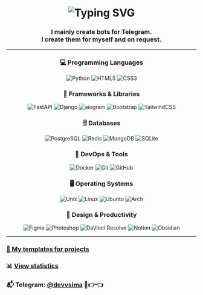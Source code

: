 <h1 align="center">
  <img src="https://readme-typing-svg.herokuapp.com?font=Fira+Code&duration=3000&pause=1000&color=F7F7F7&center=true&vCenter=true&multiline=true&width=500&height=100&lines=Hi+there+👋;I'm+devvsima" alt="Typing SVG" />
</h1>

<h3 align="center">
I mainly create bots for Telegram.<br>
I create them for myself and on request.
</h3>

---

<div align="center">

### 💻 Programming Languages
![Python](https://img.shields.io/badge/Python-white?style=for-the-badge&logo=python&logoColor=3776AB&color=black)
![HTML5](https://img.shields.io/badge/HTML5-000000?style=for-the-badge&logo=html5&logoColor=E34F26)
![CSS3](https://img.shields.io/badge/CSS3-000000?style=for-the-badge&logo=css3&logoColor=1572B6)


### 🚀 Frameworks & Libraries
![FastAPI](https://img.shields.io/badge/FastAPI-white?style=for-the-badge&logo=fastapi&logoColor=009688&color=black)
![Django](https://img.shields.io/badge/Django-000000?style=for-the-badge&logo=django&logoColor=092E20)
![aiogram](https://img.shields.io/badge/aiogram-000000?style=for-the-badge&logo=telegram&logoColor=2AABEE)
![Bootstrap](https://img.shields.io/badge/Bootstrap-000000?style=for-the-badge&logo=bootstrap&logoColor=7952B3)
![TailwindCSS](https://img.shields.io/badge/Tailwind_CSS-000000?style=for-the-badge&logo=tailwind-css&logoColor=38B2AC)

### 🗄️ Databases
![PostgreSQL](https://img.shields.io/badge/postgresql-000000?style=for-the-badge&logo=postgresql&logoColor=sky)
![Redis](https://img.shields.io/badge/Redis-111111?style=for-the-badge&logo=redis&logoColor=red)
![MongoDB](https://img.shields.io/badge/MongoDB-000000?style=for-the-badge&logo=mongodb&logoColor=47A248)
![SQLite](https://img.shields.io/badge/SQLite-000000?style=for-the-badge&logo=sqlite&logoColor=003B57)

### 🔧 DevOps & Tools
![Docker](https://img.shields.io/badge/-Docker-090909?style=for-the-badge&logo=docker&logoColor=2496ED)
![Git](https://img.shields.io/badge/-Git-090909?style=for-the-badge&logo=git&logoColor=red)
![GitHub](https://img.shields.io/badge/GitHub-000000?style=for-the-badge&logo=github&logoColor=white)


### 🖥️ Operating Systems
![Unix](https://img.shields.io/badge/-unix-090909?style=for-the-badge&logo=ubuntu&logoColor=orange)
![Linux](https://img.shields.io/badge/Linux-000000?style=for-the-badge&logo=linux&logoColor=FCC624)
![Ubuntu](https://img.shields.io/badge/Ubuntu-000000?style=for-the-badge&logo=ubuntu&logoColor=E95420)
![Arch](https://img.shields.io/badge/Arch_Linux-000000?style=for-the-badge&logo=arch-linux&logoColor=1793D1)

### 🎨 Design & Productivity
![Figma](https://img.shields.io/badge/Figma-000000?style=for-the-badge&logo=figma&logoColor=F24E1E)
![Photoshop](https://img.shields.io/badge/Adobe%20Photoshop-000000?style=for-the-badge&logo=Adobe%20Photoshop&logoColor=31A8FF)
![DaVinci Resolve](https://img.shields.io/badge/DaVinci%20Resolve-000000?style=for-the-badge&logo=davinciresolve&logoColor=FF6B35)
![Notion](https://img.shields.io/badge/Notion-000000?style=for-the-badge&logo=notion&logoColor=white)
![Obsidian](https://img.shields.io/badge/Obsidian-000000?style=for-the-badge&logo=obsidian&logoColor=483699)

</div>

---


### [📁 My templates for projects](https://github.com/devvsima/devvsima/blob/main/templates.md)

### 📊 [View statistics](https://github.com/devvsima/devvsima/blob/main/stats.md)

### 📬 Telegram: [@devvsima](https://t.me/devvsima) 🥺👉👈
